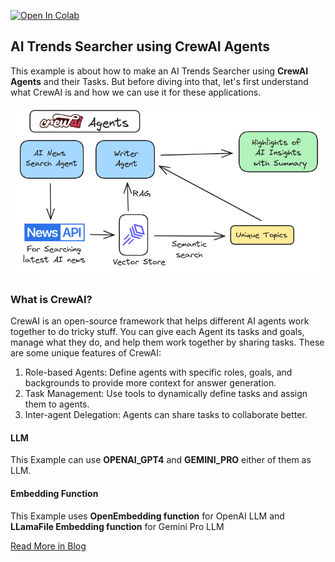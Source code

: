 [![Open In Colab](https://colab.research.google.com/assets/colab-badge.svg)](https://colab.research.google.com/github/lancedb/vectordb-recipes/blob/main/examples/AI-Trends-with-CrewAI/CrewAI_AI_Trends.ipynb)



## AI Trends Searcher using CrewAI Agents
This example is about how to make an AI Trends Searcher using **CrewAI Agents** and their Tasks. But before diving into that, let's first understand what CrewAI is and how we can use it for these applications.

![alt text](<../../assets/crewai.png>)

### What is CrewAI?

CrewAI is an open-source framework that helps different AI agents work together to do tricky stuff. You can give each Agent its tasks and goals, manage what they do, and help them work together by sharing tasks. These are some unique features of CrewAI:

1. Role-based Agents: Define agents with specific roles, goals, and backgrounds to provide more context for answer generation.
2. Task Management: Use tools to dynamically define tasks and assign them to agents.
3. Inter-agent Delegation: Agents can share tasks to collaborate better.

#### LLM
This Example can use **OPENAI_GPT4** and **GEMINI_PRO** either of them as LLM.

#### Embedding Function
This Example uses **OpenEmbedding function** for OpenAI LLM and **LLamaFile Embedding function** for Gemini Pro LLM

[Read More in Blog](https://blog.lancedb.com/track-ai-trends-crewai-agents-rag/)